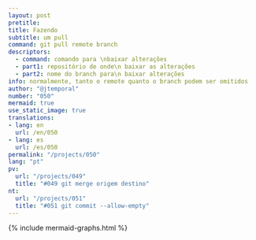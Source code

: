 ```yaml
---
layout: post
pretitle:
title: Fazendo
subtitle: um pull
command: git pull remote branch
descriptors:
  - command: comando para \nbaixar alterações
  - part1: repositório de onde\n baixar as alterações
  - part2: nome do branch para\n baixar alterações
info: normalmente, tanto o remote quanto o branch podem ser omitidos
author: "@jtemporal"
number: "050"
mermaid: true
use_static_image: true
translations:
- lang: en
  url: /en/050
- lang: es
  url: /es/050
permalink: "/projects/050"
lang: "pt"
pv:
  url: "/projects/049"
  title: "#049 git merge origem destino"
nt:
  url: "/projects/051"
  title: "#051 git commit --allow-empty"
---
```


{% include mermaid-graphs.html %}
